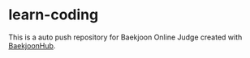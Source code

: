 # learn-coding
This is a auto push repository for Baekjoon Online Judge created with [BaekjoonHub](https://github.com/BaekjoonHub/BaekjoonHub).
